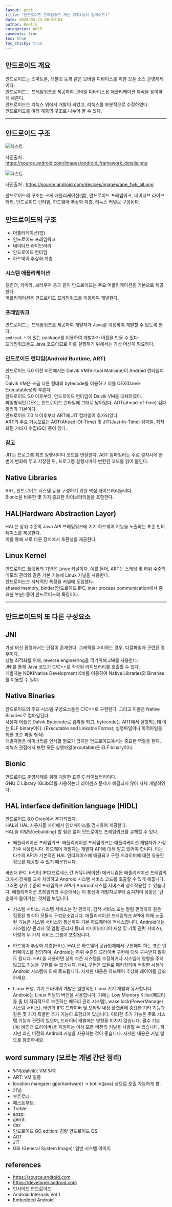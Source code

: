 ```yaml
---
layout: post
title: "안드로이드 프레임워크 개선 계획(상시 업데이트)"
date: 2020-02-24 00:00:01
author: Keelim
categories: AOSP
comments: true
toc: true
toc_sticky: true
---
```


## 안드로이드 개요

안드로이드는 스마트폰, 태블릿 등과 같은 모바일 디바이스를 위한 오픈 소스 운영체제이다.  
안드로이드는 프레임워크를 제공하여 모바일 디바이스용 애플리케이션 제작을 용이하게 해준다.  
안드로이드는 리눅스 위에서 개발이 되었고, 리눅스를 부분적으로 수정하였다.  
안드로이드를 여러 계층의 구조로 나누어 볼 수 있다.  

---

## 안드로이드 구조

![텍스트](https://source.android.com/images/android_framework_details.png)

사진출처 : https://source.android.com/images/android_framework_details.png

![텍스트](https://source.android.com/devices/images/ape_fwk_all.png)

사진출처 : https://source.android.com/devices/images/ape_fwk_all.png


안드로이드의 구조는 크게 애플리케이션(앱), 안드로이드 프레임워크, 네이티브 라이브러리, 안드로이드 런타임, 하드웨어 추상화 계층, 리눅스 커널로 구성된다.

## 안드로이드의 구조

- 어플리케이션(앱)
- 안드로이드 프레임워크
- 네이티브 라이브러리
- 안드로이드 런타임
- 하드웨어 추상화 계층

### 시스템 애플리케이션

캘린더, 카메라, 브라우저 등과 같이 안드로이드는 주요 어플리케이션을 기본으로 제공한다.  
어플리케이션은 안드로이드 프레임워크를 이용하여 개발한다.

### 프레임워크

안드로이드는 프레임워크를 제공하여 개발자가 Java를 이용하여 개발할 수 있도록 한다.  
```android.*``` 에 있는 package를 이용하여 개발자가 어플을 만들 수 있다.  
프레임워크들도 Java 코드이므로 이를 실행하기 위해서는 가상 머신이 필요하다.

### 안드로이드 런타임(Android Runtime, ART)

안드로이드 5.0 이전 버전에서는 Dalvik VM(Virtual Mahcine)이 Android 런타임이다.  
Dalvik VM은 조금 다른 형태의 bytecode를 이용하고 이를 DEX(Dalvik Executables)라 부른다.  
안드로이드 5.0 이후부터, 안드로이드 런타임이 Dalvik VM을 대체하였다.  
파일형식인 DEX는 안드로이드 런타임에 그대로 남아있다. AOT(ahead-of-time) 컴파일러가 기본이다.  
안드로이드 7.0 N 이후부터 ART에 JIT 컴파일이 추가되었다.  
ART의 주요 기능으로는 AOT(Ahead-Of-Time) 및 JIT(Just-In-Time) 컴파일, 최적화된 가비지 수집(GC) 등이 있다.  

### 참고

JIT는 프로그램 최초 실행시마다 코드를 변환한다. AOT 컴파일러는 주로 설치시에 한번에 변화해 두고 저장한 뒤, 프로그램 실행시마다 변환된 코드를 읽어 들인다.

## Native Libraries

ART, 안드로이드 시스템 등을 구성하기 위한 핵심 라이브러리들이다.  
Bionic을 비롯한 몇 가지 중요한 라이브러리들을 포함한다.

## HAL(Hardware Abstraction Layer)

HAL은 상위 수준의 Java API 프레임워크에 기기 하드웨어 기능을 노출하는 표준 인터페이스를 제공한다.  
이를 통해 서로 다른 장치에서 호환성을 제공한다.

## Linux Kernel

안드로이드 플랫폼의 기반은 Linux 커널이다. 예를 들어, ART는 스레딩 및 하위 수준의 메모리 관리와 같은 기본 기능에 Linux 커널을 사용한다.  
안드로이드는 자체적인 특징을 커널에 도입했다.  
shared memory, binder(안드로이드 IPC, inter process communication에서 중요한 부분) 등이 안드로이드의 특징이다.

---

## 안드로이드의 또 다른 구성요소

## JNI

가상 머신 환경에서는 단점이 존재한다. 그래픽을 처리하는 경우, 디컴파일과 관련된 경우이다.  
성능 최적화를 위해, reverse enginerring을 막기위해 JNI를 사용한다.  
JNI를 통해 Java 코드가 C/C++로 작성된 라이브러리를 호출할 수 있다.  
개발자는 NDK(Native Development Kit)를 이용하여 Native Libraries와 Binaries를 이용할 수 있다.


## Native Binaries

안드로이드의 주요 시스템 구성요소들은 C/C++로 구현된다. 그리고 이들은 Native Binaries로 컴파일된다.  
사용자 어플은 Dalvik Bytecode로 컴파일 되고, bytecode는 ART에서 실행되는데 이는 ELF binary이다. (Executable and Linkable Format, 실행파일이나 목적파일을 위한 표준 파일 형식)  
개발자들은 바이너리를 인식할 필요가 없지만 안드로이드에서는 중요한 역할을 한다.  
리눅스 관점에서 보면 모든 실행파일(excutable)은 ELF binary이다.

## Bionic

안드로이드 운영체제를 위해 개발한 표준 C 라이브러리이다.  
GNU C Library (GLibC)를 사용하는데 라이선스 문제가 해결되지 않아 자체 개발하였다.

## HAL interface definition language (HIDL)

안드로이드 8.0 Oreo에서 추가되었다.  
HAL과 HAL 사용자들 사이에서 인터페이스를 명시하여 제공한다.  
HAL을 리빌딩(rebuilding) 할 필요 없이 안드로이드 프레임워크를 교체할 수 있다.

- 애플리케이션 프레임워크. 애플리케이션 프레임워크는 애플리케이션 개발자가 가장 자주 사용합니다. 하드웨어 개발자는 개발자 API에 대해 알고 있어야 합니다. 이는 다수의 API가 기본적인 HAL 인터페이스에 매핑되고 구현 드라이버에 대한 유용한 정보를 제공할 수 있기 때문입니다.

바인더 IPC. 바인더 IPC(프로세스 간 커뮤니케이션) 메커니즘은 애플리케이션 프레임워크에서 경계를 교차 처리하고 Android 시스템 서비스 코드를 호출할 수 있게 해줍니다. 그러면 상위 수준의 프레임워크 API가 Android 시스템 서비스와 상호작용할 수 있습니다. 
애플리케이션 프레임워크 수준에서는 이 통신이 개발자로부터 숨겨지며 상황은 '단순하게 돌아가는' 것처럼 보입니다.

- 시스템 서비스. 시스템 서비스는 창 관리자, 검색 서비스 또는 알림 관리자와 같은 집중된 형식의 모듈식 구성요소입니다. 애플리케이션 프레임워크 API에 의해 노출된 기능은 시스템 서비스와 통신하여 기본 하드웨어에 액세스합니다. Android에는 시스템(창 관리자 및 알림 관리자 등)과 미디어(미디어 재생 및 기록 관련 서비스),
이렇게 두 가지 서비스 그룹이 포함됩니다.

- 하드웨어 추상화 계층(HAL).
HAL은 하드웨어 공급업체에서 구현해야 하는 표준 인터페이스를 정의하며,
Android는 하위 수준의 드라이버 구현에 대해 구속받지 않아도 됩니다.
HAL을 사용하면 상위 수준 시스템을 수정하거나 시스템에 영향을 주지 않고도 기능을 구현할 수 있습니다.
HAL 구현은 모듈로 패키징되며 적절한 시점에 Android 시스템에 의해 로드됩니다.
자세한 내용은 하드웨어 추상화 레이어를 참조하세요.

- Linux 커널.
기기 드라이버 개발은 일반적인 Linux 기기 개발과 유사합니다. Android는 Linux 커널의 버전을 사용합니다.
 기에는 Low Memory Killer(메모리를 좀 더 적극적으로 보존하는 메모리 관리 시스템),
 wake lock(PowerManager 시스템 서비스),
 바인더 IPC 드라이버 및 모바일 내장 플랫폼에 중요한 기타 기능과 같은 몇 가지 특별한 추가 기능이 포함되어 있습니다.
 이러한 추가 기능은 주로 시스템 기능과 관련이 있으며, 드라이버 개발에는 영향을 미치지 않습니다.
 필수 기능(예: 바인더 드라이버)을 지원하는 이상 모든 버전의 커널을 사용할 수 있습니다.
 하지만 최신 버전의 Android 커널을 사용하는 것이 좋습니다. 자세한 내용은 커널 빌드를 참조하세요.

## word summary (모르는 개념 간단 정리)

- 달빅(dalvik): VM 일종
- ART: VM 일종
- location mangaer: gps(hardware) -> kotlin(java) 상으로 호출 가능하게 함.
- 커널:
- 부트로더:
- 패스트부트:
- Treble:
- aosp:
- gerrit:
- dex
- 안드로이드 GO edition: 경량 안드로이드 OS
- AOT
- JIT
- GSI (General System Image): 일반 시스템 이미지

## references

- <https://source.android.com>
- <https://developer.android.com>
- 인사이드 안드로이드
- Android Internals Vol 1
- Embedded Android